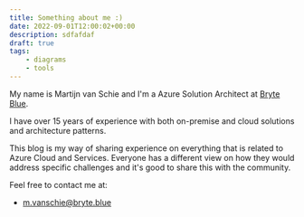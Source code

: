 ```yaml
---
title: Something about me :)
date: 2022-09-01T12:00:02+00:00
description: sdfafdaf
draft: true
tags:
    - diagrams
    - tools
---
```


My name is Martijn van Schie and I'm a Azure Solution Architect at [Bryte Blue](https://bryte.blue).

I have over 15 years of experience with both on-premise and cloud solutions and architecture patterns.

This blog is my way of sharing experience on everything that is related to Azure Cloud and Services. Everyone has a different view on how they would address specific challenges and it's good to share this with the community.

Feel free to contact me at:

- m.vanschie@bryte.blue